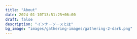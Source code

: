 ```yaml
---
title: "About"
date: 2024-01-10T13:51:25+06:00
draft: false
description: "インナーソースとは"
bg_image: "images/gathering-images/gathering-2-dark.png"
---
```


